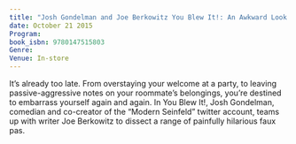 ```yaml
---
title: "Josh Gondelman and Joe Berkowitz You Blew It!: An Awkward Look at the Many Ways in Which You’ve Already Ruined Your Life"
date: October 21 2015
Program: 
book_isbn: 9780147515803
Genre: 
Venue: In-store
---
```

It’s already too late. From overstaying your welcome at a party, to leaving passive-aggressive notes on your roommate’s belongings, you’re destined to embarrass yourself again and again. In You Blew It!, Josh Gondelman, comedian and co-creator of the “Modern Seinfeld” twitter account, teams up with writer Joe Berkowitz to dissect a range of painfully hilarious faux pas.<br>
